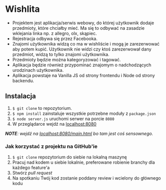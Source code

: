 # Wishlita

- Projektem jest aplikacja/serwis webowy, do której użytkownik dodaje przedmioty, które chciałby mieć. Ma się to odbywać na zasadzie wklejania linka np. z allegro, olx, skąpiec.
- Rejestracja odbywa się przez Facebooka.
- Znajomi użytkownika widzą co ma w wishliście i mogą je zarezerwować aby potem kupić. Użytkownik nie widzi czy ktoś zarezerwował dany przedmiot, widzą to tylko znajomi użytkownika.
- Przedmioty będzie można kategoryzować i tagować.
- Aplikacja będzie również przypominać znajomym o nadchodzących urodzinach użytkownika.
- Aplikacja powstaje na Vanilla JS od strony frontendu i Node od strony backendu.

## Instalacja

1. `$ git clone` to repozytorium.
2. `$ npm install` zainstaluje wszystkie potrzebne moduły z `package.json`
3. `$ node server.js` uruchomi serwer na porcie `8080`
4. W przeglądarce wejdź na [localhost:8080](http://localhost:8080)

_**NOTE**: wejdź na [localhost:8080/main.html](http://localhost:8080/main.html) bo tam jest coś sensownego._

### Jak korzystać z projektu na GitHub'ie

1. `$ git clone` repozytorium do siebie na lokalną maszynę
2. Pracuj nad kodem u siebie lokalnie, preferowane robienie branchy dla każdego feature'a
3. Stwórz _pull request_
4. Na spotkaniu Twój kod zostanie poddany review i wcielony do głównego kodu
